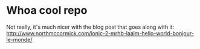 # Whoa cool repo

Not really, it's much nicer with the blog post that goes along with it: http://www.northmccormick.com/ionic-2-mrhb-laalm-hello-world-bonjour-le-monde/